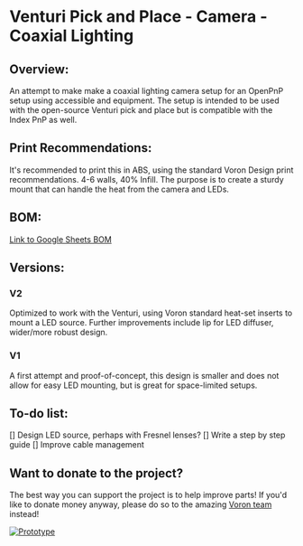 # Venturi Pick and Place - Camera - Coaxial Lighting

## Overview:
An attempt to make make a coaxial lighting camera setup for an OpenPnP setup using accessible and equipment.
The setup is intended to be used with the open-source Venturi pick and place but is compatible with the Index PnP as well. 

## Print Recommendations:
It's recommended to print this in ABS, using the standard Voron Design print recommendations.
4-6 walls, 40% Infill. The purpose is to create a sturdy mount that can handle the heat from the camera and LEDs.


## BOM:
[Link to Google Sheets BOM](https://docs.google.com/spreadsheets/d/1D1hoAl91Vej7W7oMimbHd9n2eGIAGP6pNwO8Y0FJvNI/edit?usp=sharing)



## Versions:
### V2
Optimized to work with the Venturi, using Voron standard heat-set inserts to mount a LED source. Further improvements include lip for LED diffuser, wider/more robust design.

### V1
A first attempt and proof-of-concept, this design is smaller and does not allow for easy LED mounting, but is great for space-limited setups.


## To-do list:
[] Design LED source, perhaps with Fresnel lenses?
[] Write a step by step guide
[] Improve cable management


## Want to donate to the project?
The best way you can support the project is to help improve parts! If you'd like to donate money anyway, please do so to the amazing [Voron team](https://vorondesign.com) instead!

[![Prototype](https://github.com/Oakman-Industries/Venturi/blob/main/Inspection%20Camera/Coaxial%20Lighting/V1/Images/V1-Prototype.jpg)](https://github.com/Oakman-Industries/Venturi/)
